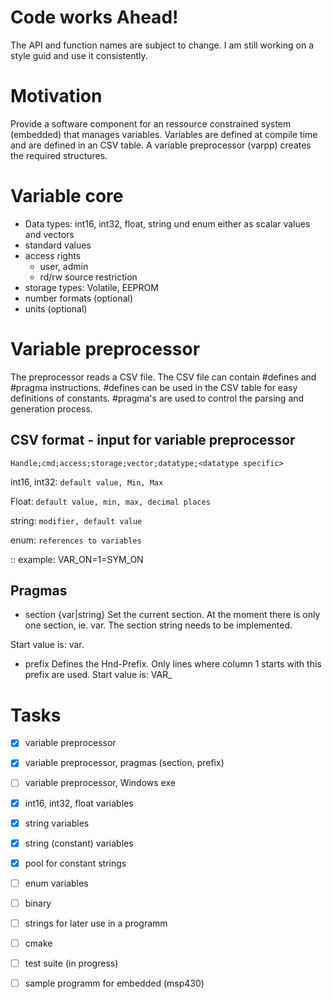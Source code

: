 
# Code works Ahead!
The API and function names are subject to change.
I am still working on a style guid and use it consistently.

# Motivation
Provide a software component for an ressource constrained system
(embedded) that manages variables.
Variables are defined at compile time
and are defined in an CSV table.
A variable preprocessor (varpp) creates the required structures.

# Variable core

- Data types: int16, int32, float, string und enum either as scalar values and vectors
- standard values
- access rights
  * user, admin
  * rd/rw source restriction
- storage types: Volatile, EEPROM
- number formats (optional)
- units (optional)

# Variable preprocessor
The preprocessor reads a CSV file.
The CSV file can contain #defines and #pragma instructions.
#defines can be used in the CSV table for easy definitions of constants.
#pragma's are used to control the parsing and generation process.

## CSV format - input for variable preprocessor

`Handle;cmd;access;storage;vector;datatype;<datatype specific>`

int16, int32:
`default value, Min, Max`

Float:
`default value, min, max, decimal places`

string:
`modifier, default value`

enum:
`references to variables`

<variable>:<value>:<ASCII>
example: VAR_ON=1=SYM_ON

## Pragmas
* section {var|string}
Set the current section.
At the moment there is only one section, ie. var.
The section string needs to be implemented.

Start value is: var.

* prefix
Defines the Hnd-Prefix.
Only lines where column 1 starts with this prefix are used.
Start value is: VAR_

# Tasks

- [x] variable preprocessor
- [x] variable preprocessor, pragmas (section, prefix)
- [ ] variable preprocessor, Windows exe
- [x] int16, int32, float variables
- [x] string variables
- [x] string (constant) variables
- [x] pool for constant strings
- [ ] enum variables
- [ ] binary
- [ ] strings for later use in a programm
- [ ] cmake
- [ ] test suite (in progress)
- [ ] sample programm for embedded (msp430)

